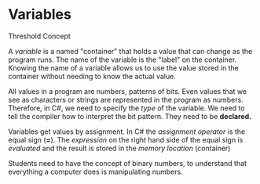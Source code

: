 # Variables

Threshold Concept

A _variable_ is a named "container" that holds a value that can change as the program runs. The name of the variable is the "label" on the container. Knowing the name of a variable allows us to use the value stored in the container without needing to know the actual value.

All values in a program are numbers, patterns of bits. Even values that we see as characters or strings are represented in the program as numbers. Therefore, in C#, we need to specify the _type_ of the variable. We need to tell the compiler how to interpret the bit pattern. They need to be **declared.**

Variables get values by assignment. In C# the _assignment operator_ is the equal sign (**=**). The _expression_ on the right hand side of the equal sign is _evaluated_ and the result is stored in the _memory location_ (container)

Students need to have the concept of binary numbers, to understand that everything a computer does is manipulating numbers.
